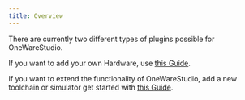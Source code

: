 ```yaml
---
title: Overview
---
```


There are currently two different types of plugins possible for OneWareStudio.

If you want to add your own Hardware, use [this Guide](/docs/studio/plugins/add-hardware).

If you want to extend the functionality of OneWareStudio, add a new toolchain or simulator get started with [this Guide](/docs/studio/plugins/write-plugin).
